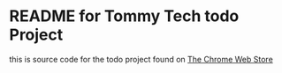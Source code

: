<h1>README for Tommy Tech todo Project</h1>
<p>this is source code for the todo project found on <a href="https://chrome.google.com/webstore/detail/todo/cefgfanmediacpjhomlbcijbohpejidb?hl=en&gl=US">The Chrome Web Store</a></p>